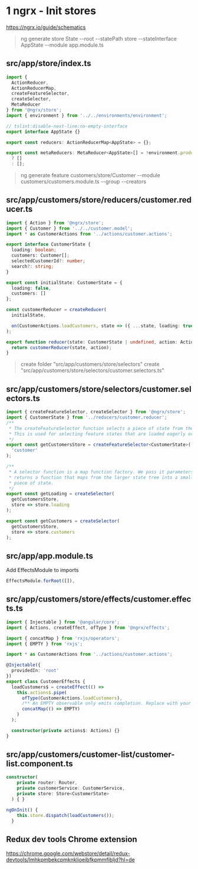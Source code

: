 # 1 ngrx - Init stores

https://ngrx.io/guide/schematics

> ng generate store State --root --statePath store --stateInterface AppState --module app.module.ts

## src/app/store/index.ts

```ts
import {
  ActionReducer,
  ActionReducerMap,
  createFeatureSelector,
  createSelector,
  MetaReducer
} from '@ngrx/store';
import { environment } from '../../environments/environment';

// tslint:disable-next-line:no-empty-interface
export interface AppState {}

export const reducers: ActionReducerMap<AppState> = {};

export const metaReducers: MetaReducer<AppState>[] = !environment.production
  ? []
  : [];
```

> ng generate feature customers/store/Customer --module customers/customers.module.ts --group --creators

## src/app/customers/store/reducers/customer.reducer.ts

```ts
import { Action } from '@ngrx/store';
import { Customer } from '../../customer.model';
import * as CustomerActions from '../actions/customer.actions';

export interface CustomerState {
  loading: boolean;
  customers: Customer[];
  selectedCustomerId?: number;
  search?: string;
}

export const initialState: CustomerState = {
  loading: false,
  customers: []
};

const customerReducer = createReducer(
  initialState,

  on(CustomerActions.loadCustomers, state => ({ ...state, loading: true }))
);

export function reducer(state: CustomerState | undefined, action: Action) {
  return customerReducer(state, action);
}
```

> create folder "src/app/customers/store/selectors"
> create "src/app/customers/store/selectors/customer.selectors.ts"

## src/app/customers/store/selectors/customer.selectors.ts

```ts
import { createFeatureSelector, createSelector } from '@ngrx/store';
import { CustomerState } from '../reducers/customer.reducer';
/**
 * The createFeatureSelector function selects a piece of state from the root of the state object.
 * This is used for selecting feature states that are loaded eagerly or lazily.
 */
export const getCustomersStore = createFeatureSelector<CustomerState>(
  'customer'
);

/**
 * A selector function is a map function factory. We pass it parameters and it
 * returns a function that maps from the larger state tree into a smaller
 * piece of state.
 */
export const getLoading = createSelector(
  getCustomersStore,
  store => store.loading
);

export const getCustomers = createSelector(
  getCustomersStore,
  store => store.customers
);
```

## src/app/app.module.ts

Add EffectsModule to imports

```ts
EffectsModule.forRoot([]),
```

## src/app/customers/store/effects/customer.effects.ts

```ts
import { Injectable } from '@angular/core';
import { Actions, createEffect, ofType } from '@ngrx/effects';

import { concatMap } from 'rxjs/operators';
import { EMPTY } from 'rxjs';

import * as CustomerActions from '../actions/customer.actions';

@Injectable({
  providedIn: 'root'
})
export class CustomerEffects {
  loadCustomers$ = createEffect(() =>
    this.actions$.pipe(
      ofType(CustomerActions.loadCustomers),
      /** An EMPTY observable only emits completion. Replace with your own observable API request */
      concatMap(() => EMPTY)
    )
  );

  constructor(private actions$: Actions) {}
}
```

## src/app/customers/customer-list/customer-list.component.ts

```ts
constructor(
    private router: Router,
    private customerService: CustomerService,
    private store: Store<CustomerState>
  ) { }

ngOnInit() {
    this.store.dispatch(loadCustomers());
  }
```

## Redux dev tools Chrome extension

https://chrome.google.com/webstore/detail/redux-devtools/lmhkpmbekcpmknklioeibfkpmmfibljd?hl=de

